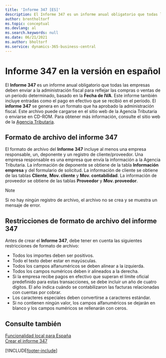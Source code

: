 ```yaml
---
title: 'Informe 347 [ES]'
description: El Informe 347 es un informe anual obligatorio que todas las empresas deben enviar a la administración fiscal para reflejar las compras o ventas de un periodo determinado.
author: brentholtorf
ms.topic: conceptual
ms.devlang: al
ms.search.keywords: null
ms.date: 06/21/2021
ms.author: bholtorf
ms.service: dynamics-365-business-central
---
```

# Informe 347 en la versión en español
El **Informe 347** es un informe anual obligatorio que todas las empresas deben enviar a la administración fiscal para reflejar las compras o ventas de un periodo determinado, basado en la **Fecha de IVA**. Este informe también incluye entradas como el pago en efectivo que se recibió en el período. El **informe 347** se genera en un formato que ha aprobado la administración fiscal. Este archivo puede cargarse en el sitio web de la Agencia Tributaria o enviarse en CD-ROM. Para obtener más información, consulte el sitio web de la [Agencia Tributaria](https://www.agenciatributaria.es/AEAT.internet/en_gb/Inicio.shtml).  

## Formato de archivo del informe 347  
El formato de archivo del **Informe 347** incluye al menos una empresa responsable, un, deponente y un registro de cliente/proveedor. Una empresa responsable es una empresa que envía la información a la Agencia Tributaria. La información de deponente se obtiene de la tabla **Información empresa** y del formulario de solicitud. La información de cliente se obtiene de las tablas **Cliente**, **Mov. cliente** y **Mov. contabilidad**. La información de proveedor se obtiene de las tablas **Proveedor** y **Mov. proveedor**.  

> [!NOTE]  
>  Si no hay ningún registro de archivo, el archivo no se crea y se muestra un mensaje de error.  

## Restricciones de formato de archivo del informe 347  
Antes de crear el **Informe 347**, debe tener en cuenta las siguientes restricciones de formato de archivo:  

- Todos los importes deben ser positivos.  
- Todo el texto deber estar en mayúsculas.  
- Todos los campos alfanuméricos se deben alinear a la izquierda.  
- Todos los campos numéricos deben ir alineados a la derecha.  
- Si la empresa recibe pagos en efectivo que superan el límite oficial predefinido para estas transacciones, se debe incluir un año de cuatro dígitos. El año indica cuándo se contabilizaron las facturas relacionadas con cuentas por cobrar.  
- Los caracteres especiales deben convertirse a caracteres estándar.  
- Si no contienen ningún valor, los campos alfanuméricos se dejarán en blanco y los campos numéricos se rellenarán con ceros.  

## Consulte también  
 [Funcionalidad local para España](spain-local-functionality.md)   
 [Crear el informe 347](how-to-create-report-347.md)


[!INCLUDE[footer-include](../../includes/footer-banner.md)]
